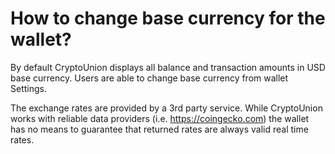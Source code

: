 # How to change base currency for the wallet?

By default CryptoUnion displays all balance and transaction amounts in USD base currency. Users are able to change base currency from wallet Settings.

The exchange rates are provided by a 3rd party service. While CryptoUnion works with reliable data providers (i.e. https://coingecko.com) the wallet has no means to guarantee that returned rates are always valid real time rates.

